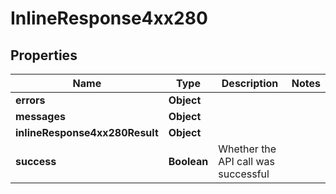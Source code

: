 # InlineResponse4xx280

## Properties
Name | Type | Description | Notes
------------ | ------------- | ------------- | -------------
**errors** | **Object** |  | 
**messages** | **Object** |  | 
**inlineResponse4xx280Result** | **Object** |  | 
**success** | **Boolean** | Whether the API call was successful | 
